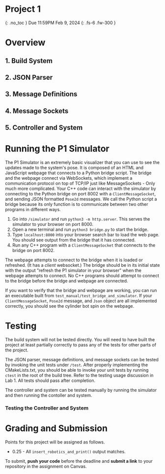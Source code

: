 # Project 1
{: .no_toc }
Due 11:59PM Feb 9, 2024
{: .fs-6 .fw-300 }

# Overview

## 1. Build System

## 2. JSON Parser

## 3. Message Definitions

## 4. Message Sockets

## 5. Controller and System

# Running the P1 Simulator  
The P1 Simulator is an extremely basic visualizer that you can use to see the updates made to the system's pose.
It is composed of an HTML and JavaScript webpage that connects to a Python bridge script. The bridge and the webpage
connect via WebSockets, which implement a communication protocol on top of TCP/IP just like MessageSockets - Only much 
more complicated. Your C++ code can interact with the simulator by connecting to the Python bridge on port 8002 with a 
`ClientMessageSocket`, and sending JSON formatted `Pose2d` messages. We call the Python script a bridge because its only
function is to communicate between two other programs in different ways.

1. Go into `/simulator` and run `python3 -m http.server`. This serves the simulator to your browser on port 8000.
2. Open a new terminal and run `python3 bridge.py` to start the bridge.
3. Type `localhost:8000` into your browser search bar to load the web page. You should see output from the bridge that it has connected.
4. Run any C++ program with a `ClientMessageSocket` that connects to the bridge on port 8002.

The webpage attempts to connect to the bridge when it is loaded or refreshed. (It has a *client* websocket.) The bridge 
should be in its initial state with the output "refresh the P1 simulator in your browser" when the webpage attempts to connect. 
No C++ programs should attempt to connect to the bridge before the bridge and webpage are connected.

If you want to verify that the bridge and webpage are working, you can run an executable built from `test_manual/test_bridge_and_simulator`. 
If your `ClientMessageSocket`, `Pose2d` message, and `Json` object are all implemented correctly, you should see the cylinder bot 
spin on the webpage.

# Testing
The build system will not be tested directly. You will need to have built the project at least partially
correctly to pass any of the tests for other parts of the project.

The JSON parser, message definitions, and message sockets can be tested by invoking the unit tests under 
```/test```. After properly implementing the CMakeLists.txt, you should be able to invoke your unit tests 
by running ```ctest``` in the root of the build tree. Refer to the testing usage discussion in Lab 1. All 
tests should pass after completion.

The controller and system can be tested manually by running the simulator and then running the contoller and system.

### Testing the Controller and System

# Grading and Submission
Points for this project will be assigned as follows.

- 0.25 - All ```insert_robotics_and_print()``` output matches.

To submit, **push your code** before the deadline and **submit a link** to your repository in the assignment on Canvas.
